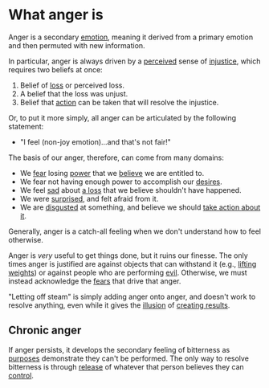 
# What anger is

Anger is a secondary [emotion](mind-feelings.md), meaning it derived from a primary emotion and then permuted with new information.

In particular, anger is always driven by a [perceived](people-image-why.md) sense of [injustice](morality-justice.md), which requires two beliefs at once:

1. Belief of [loss](hardship.md) or perceived loss.
2. A belief that the loss was unjust.
3. Belief that [action](people-decisions.md) can be taken that will resolve the injustice.

Or, to put it more simply, all anger can be articulated by the following statement:

- "I feel (non-joy emotion)...and that's not fair!"

The basis of our anger, therefore, can come from many domains:

- We [fear](mind-feelings-fear.md) losing [power](power.md) that we [believe](understanding-certainty.md) we are entitled to.
- We fear not having enough power to accomplish our [desires](purpose.md).
- We feel [sad](mind-feelings-sadness.md) about [a loss](hardship.md) that we believe shouldn't have happened.
- We were [surprised](mind-feelings-surprise.md), and felt afraid from it.
- We are [disgusted](mind-feelings-disgust.md) at something, and believe we should [take action about it](results.md).

Generally, anger is a catch-all feeling when we don't understand how to feel otherwise.

Anger is *very* useful to get things done, but it ruins our finesse. The only times anger is justified are against objects that can withstand it (e.g., [lifting weights](body-3_exercise.md)) or against people who are performing [evil](morality-evil.md). Otherwise, we must instead acknowledge the [fears](mind-feelings-fear.md) that drive that anger.

"Letting off steam" is simply adding anger onto anger, and doesn't work to resolve anything, even while it gives the [illusion](people-image-why.md) of [creating results](results.md).

## Chronic anger

If anger persists, it develops the secondary feeling of bitterness as [purposes](purpose.md) demonstrate they can't be performed. The only way to resolve bitterness is through [release](mind-feelings-happiness-stress.md) of whatever that person believes they can [control](purpose.md).
